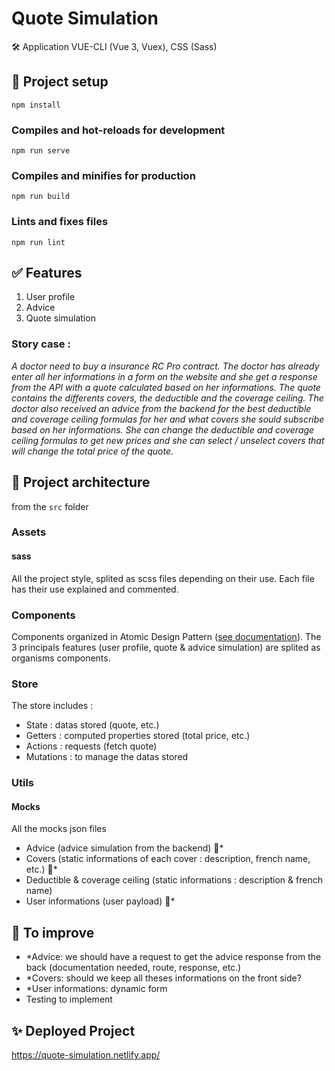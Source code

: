 # Quote Simulation

🛠️ Application VUE-CLI (Vue 3, Vuex), CSS (Sass)

## 🚀 Project setup 
```
npm install
```

### Compiles and hot-reloads for development
```
npm run serve
```

### Compiles and minifies for production
```
npm run build
```

### Lints and fixes files
```
npm run lint
```


## ✅ Features

1. User profile
2. Advice 
3. Quote simulation

### Story case :
_A doctor need to buy a insurance RC Pro contract. The doctor has already enter all her informations in a form on the website and she get a response from the API with a quote calculated based on her informations. 
The quote contains the differents covers, the deductible and the coverage ceiling. The doctor also received an advice from the backend for the best deductible and coverage ceiling formulas for her and what covers she sould subscribe based on her informations.
She can change the deductible and coverage ceiling formulas to get new prices and she can select / unselect covers that will change the total price of the quote._

## 📐 Project architecture
from the `src` folder

### Assets
#### sass
All the project style, splited as scss files depending on their use. Each file has their use explained and commented.

### Components
Components organized in Atomic Design Pattern ([see documentation](https://atomicdesign.bradfrost.com/chapter-2/)). 
The 3 principals features (user profile, quote & advice simulation) are splited as organisms components.

### Store
The store includes :
- State : datas stored (quote, etc.)
- Getters : computed properties stored (total price, etc.)
- Actions : requests (fetch quote)
- Mutations : to manage the datas stored 

### Utils
#### Mocks
All the mocks json files
- Advice (advice simulation from the backend) 🚧* 
- Covers (static informations of each cover : description, french name, etc.) 🚧*
- Deductible & coverage ceiling (static informations : description & french name)
- User informations (user payload) 🚧*


## 🚧 To improve
- *Advice: we should have a request to get the advice response from the back (documentation needed, route, response, etc.)
- *Covers: should we keep all theses informations on the front side? 
- *User informations: dynamic form
- Testing to implement

## ✨ Deployed Project 
https://quote-simulation.netlify.app/
